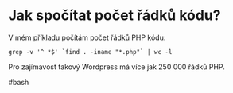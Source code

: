 # Jak spočítat počet řádků kódu?

V mém příkladu počítám počet řádků PHP kódu:

```shell
grep -v '^ *$' `find . -iname "*.php"` | wc -l
```

Pro zajímavost takový Wordpress má více jak 250 000 řádků PHP.

#bash
